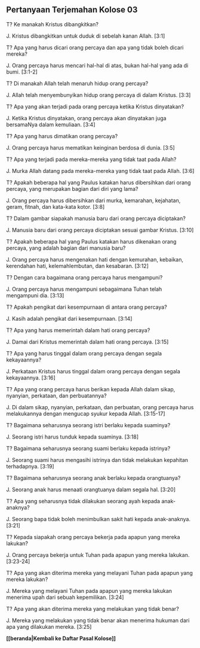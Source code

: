﻿## Pertanyaan Terjemahan Kolose 03 ##

T? Ke manakah Kristus dibangkitkan?

J. Kristus dibangkitkan untuk duduk di sebelah kanan Allah. [3:1]

T? Apa yang harus dicari orang percaya dan apa yang tidak boleh dicari mereka?

J. Orang percaya harus mencari hal-hal di atas, bukan hal-hal yang ada di bumi. [3:1-2]

T? Di manakah Allah telah menaruh hidup orang percaya?

J. Allah telah menyembunyikan hidup orang percaya di dalam Kristus. [3:3]

T? Apa yang akan terjadi pada orang percaya ketika Kristus dinyatakan?

J. Ketika Kristus dinyatakan, orang percaya akan dinyatakan juga bersamaNya dalam kemuliaan. [3:4]

T? Apa yang harus dimatikan orang percaya?

J. Orang percaya harus mematikan keinginan berdosa di dunia. [3:5]

T? Apa yang terjadi pada mereka-mereka yang tidak taat pada Allah?

J. Murka Allah datang pada mereka-mereka yang tidak taat pada Allah. [3:6]

T? Apakah beberapa hal yang Paulus katakan harus dibersihkan dari orang percaya, yang merupakan bagian dari diri yang lama?

J. Orang percaya harus dibersihkan dari murka, kemarahan, kejahatan, geram, fitnah, dan kata-kata kotor. [3:8]

T? Dalam gambar siapakah manusia baru dari orang percaya diciptakan?

J. Manusia baru dari orang percaya diciptakan sesuai gambar Kristus. [3:10]

T? Apakah beberapa hal yang Paulus katakan harus dikenakan orang percaya, yang adalah bagian dari manusia baru?

J. Orang percaya harus mengenakan hati dengan kemurahan, kebaikan, kerendahan hati, kelemahlembutan, dan kesabaran. [3:12]

T? Dengan cara bagaimana orang percaya harus mengampuni?

J. Orang percaya harus mengampuni sebagaimana Tuhan telah mengampuni dia. [3:13]

T? Apakah pengikat dari kesempurnaan di antara orang percaya?

J. Kasih adalah pengikat dari kesempurnaan. [3:14]

T? Apa yang harus memerintah dalam hati orang percaya?

J. Damai dari Kristus memerintah dalam hati orang percaya. [3:15]

T? Apa yang harus tinggal dalam orang percaya dengan segala kekayaannya?

J. Perkataan Kristus harus tinggal dalam orang percaya dengan segala kekayaannya. [3:16]

T? Apa yang orang percaya harus berikan kepada Allah dalam sikap, nyanyian, perkataan, dan perbuatannya?

J. Di dalam sikap, nyanyian, perkataan, dan perbuatan, orang percaya harus melakukannya dengan mengucap syukur kepada Allah. [3:15-17]

T? Bagaimana seharusnya seorang istri berlaku kepada suaminya?

J. Seorang istri harus tunduk kepada suaminya. [3:18]

T? Bagaimana seharusnya seorang suami berlaku kepada istrinya?

J. Seorang suami harus mengasihi istrinya dan tidak melakukan kepahitan terhadapnya. [3:19]

T? Bagaimana seharusnya seorang anak berlaku kepada orangtuanya?

J. Seorang anak harus menaati orangtuanya dalam segala hal. [3:20]

T? Apa yang seharusnya tidak dilakukan seorang ayah kepada anak-anaknya?

J. Seorang bapa tidak boleh menimbulkan sakit hati kepada anak-anaknya. [3:21]

T? Kepada siapakah orang percaya bekerja pada apapun yang mereka lakukan?

J. Orang percaya bekerja untuk Tuhan pada apapun yang mereka lakukan. [3:23-24]

T? Apa yang akan diterima mereka yang melayani Tuhan pada apapun yang mereka lakukan?

J. Mereka yang melayani Tuhan pada apapun yang mereka lakukan menerima upah dari sebuah kepemilikan. [3:24]

T? Apa yang akan diterima mereka yang melakukan yang tidak benar?

J. Mereka yang melakukan yang tidak benar akan menerima hukuman dari apa yang dilakukan mereka. [3:25]

__[[beranda|Kembali ke Daftar Pasal Kolose]]__

